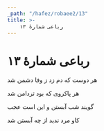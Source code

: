 ```yaml
---
_path: "/hafez/robaee2/13"
title: >-
    رباعی شمارهٔ ۱۳
---
```

# رباعی شمارهٔ ۱۳

<div class="b" id="bn1"><div class="m1"><p>هر دوست که دم زد ز وفا دشمن شد</p></div>
<div class="m2"><p>هر پاکروی که بود تردامن شد</p></div></div>
<div class="b" id="bn2"><div class="m1"><p>گویند شب آبستن و این است عجب</p></div>
<div class="m2"><p>کاو مرد ندید از چه آبستن شد</p></div></div>
